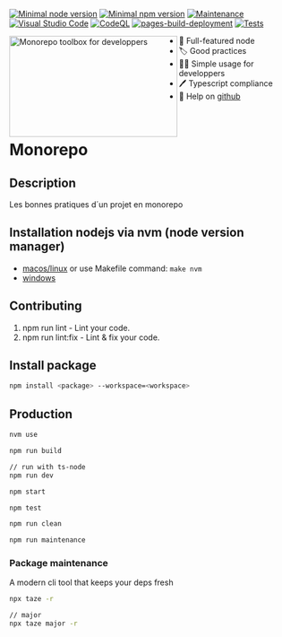 [![Minimal node version](https://img.shields.io/static/v1?label=node&message=%3E=18.15&logo=node.js&color)](https://nodejs.org/about/releases/)
[![Minimal npm version](https://img.shields.io/static/v1?label=npm&message=%3E=8.5.5&logo=npm&color)](https://github.com/npm/cli/releases)
[![Maintenance](https://img.shields.io/badge/Maintained%3F-yes-green.svg)](https://GitHub.com/stephen-shopopop/node-ts/graphs/commit-activity)
[![Visual Studio Code](https://img.shields.io/badge/--007ACC?logo=visual%20studio%20code&logoColor=ffffff)](https://code.visualstudio.com/)
[![CodeQL](https://github.com/stephen-shopopop/logger/actions/workflows/github-code-scanning/codeql/badge.svg)](https://github.com/stephen-shopopop/logger/actions/workflows/github-code-scanning/codeql)
[![pages-build-deployment](https://github.com/stephen-shopopop/logger/actions/workflows/pages/pages-build-deployment/badge.svg)](https://github.com/stephen-shopopop/logger/actions/workflows/pages/pages-build-deployment)
[![Tests](https://github.com/stephen-shopopop/logger/actions/workflows/test.yml/badge.svg)](https://github.com/stephen-shopopop/logger/actions/workflows/test.yml)

<img align="left" width="300" height="180" alt="Monorepo toolbox for developpers" src="https://github.com/stephen-shopopop/monorepo/blob/487b71adb0bc81407c8b1f78cc05673bb6384b0b/IMG_0934.jpeg">

- 🚀 Full-featured node
- 🏷 Good practices
- 🏄‍♀️ Simple usage for developpers
- 🖊️ Typescript compliance
- 💬 Help on [github](https://github.com/stephen-shopopop)

<br>

# Monorepo

## Description

Les bonnes pratiques d´un projet en monorepo

## Installation nodejs via nvm (node version manager)

- [macos/linux](https://github.com/nvm-sh/nvm) or use Makefile command: ```make nvm```
- [windows](https://github.com/coreybutler/nvm-windows)

## Contributing

1. npm run lint - Lint your code.
2. npm run lint:fix - Lint & fix your code.

## Install package

```bash
npm install <package> --workspace=<workspace>
```

## Production

```bash
nvm use

npm run build

// run with ts-node
npm run dev

npm start

npm test

npm run clean

npm run maintenance

```

### Package maintenance

A modern cli tool that keeps your deps fresh

```bash
npx taze -r

// major
npx taze major -r
```
